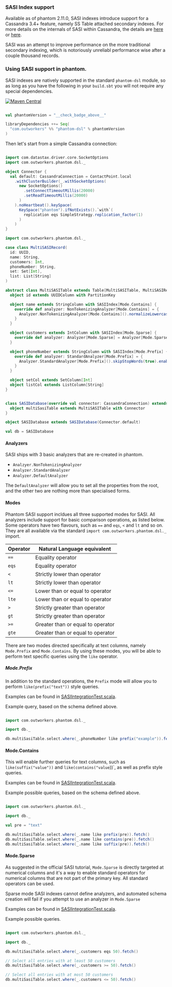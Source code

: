 ### SASI Index support

Available as of phantom 2.11.0, SASI indexes introduce support for a Cassandra 3.4+ feature, namely SS Table attached
secondary indexes. For more details on the internals of SASI within Cassandra, the details are [here](http://www.doanduyhai.com/blog/?p=2058)
or [here](http://batey.info/cassandra-sasi.html).

SASI was an attempt to improve performance on the more traditional secondary indexing, which is notoriously unreliabl
performance wise after a couple thousand records.


### Using SASI support in phantom.

SASI indexes are natively supported in the standard `phantom-dsl` module, so as long as you have the following in your 
`build.sbt` you will not require any special dependencies.

[![Maven Central](https://maven-badges.herokuapp.com/maven-central/com.outworkers/phantom-dsl_2.11/badge.svg)](https://maven-badges.herokuapp.com/maven-central/com.outworkers/phantom-dsl_2.11)

```scala

val phantomVersion = "__check_badge_above__"

libraryDependencies ++= Seq(
  "com.outworkers" %% "phantom-dsl" % phantomVersion
)
```

Then let's start from a simple Cassandra connection:

```scala

import com.datastax.driver.core.SocketOptions
import com.outworkers.phantom.dsl._

object Connector {
  val default: CassandraConnection = ContactPoint.local
    .withClusterBuilder(_.withSocketOptions(
      new SocketOptions()
        .setConnectTimeoutMillis(20000)
        .setReadTimeoutMillis(20000)
      )
    ).noHeartbeat().keySpace(
      KeySpace("phantom").ifNotExists().`with`(
        replication eqs SimpleStrategy.replication_factor(1)
      )
    )
}

import com.outworkers.phantom.dsl._

case class MultiSASIRecord(
  id: UUID,
  name: String,
  customers: Int,
  phoneNumber: String,
  set: Set[Int],
  list: List[String]
)

abstract class MultiSASITable extends Table[MultiSASITable, MultiSASIRecord] {
  object id extends UUIDColumn with PartitionKey

  object name extends StringColumn with SASIIndex[Mode.Contains] {
    override def analyzer: NonTokenizingAnalyzer[Mode.Contains] = {
      Analyzer.NonTokenizingAnalyzer[Mode.Contains]().normalizeLowercase(true)
    }
  }

  object customers extends IntColumn with SASIIndex[Mode.Sparse] {
    override def analyzer: Analyzer[Mode.Sparse] = Analyzer[Mode.Sparse]()
  }

  object phoneNumber extends StringColumn with SASIIndex[Mode.Prefix] {
    override def analyzer: StandardAnalyzer[Mode.Prefix] = {
      Analyzer.StandardAnalyzer[Mode.Prefix]().skipStopWords(true).enableStemming(true)
    }
  }

  object setCol extends SetColumn[Int]
  object listCol extends ListColumn[String]
}


class SASIDatabase(override val connector: CassandraConnection) extends Database[SASIDatabase](connector) {
  object multiSasiTable extends MultiSASITable with Connector
}

object SASIDatabase extends SASIDatabase(Connector.default)

val db = SASIDatabase

```


#### Analyzers

SASI ships with 3 basic analyzers that are re-created in phantom.

- `Analzyer.NonTokenizingAnalyzer`
- `Analyzer.StandardAnalyzer`
- `Analyzer.DefaultAnalyzer`

The `DefaultAnalyzer` will allow you to set all the properties from the root, and the other two are nothing more
than specialised forms.


#### Modes

Phantom SASI support incldues all three supported modes for SASI. All analyzers include support for basic comparison
 operations, as listed below. Some operators have two flavours, such as `==` and `eqs`, `<` and `lt` and so on. They
 are all available via the standard `import com.outworkers.phantom.dsl._` import.
 
  
| Operator | Natural Language equivalent            |
| -------- | -------------------------------------- |
| `==`     | Equality operator                      |
| `eqs`    | Equality operator                      |
| `<`      | Strictly lower than operator           |
| `lt`     | Strictly lower than operator           |
| `<=`     | Lower than or equal to operator        |
| `lte`    | Lower than or equal to operator        |
| `>`      | Strictly greater than operator         |
| `gt`     | Strictly greater than operator         |
| `>=`     | Greater than or equal to operator      |
| `gte`    | Greater than or equal to operator      |   
  
  
There are two modes directed specifically at text columns, namely `Mode.Prefix` and `Mode.Contains`. By using
  these modes, you will be able to perform text specific queries using the `like` operator. 
  
##### Mode.Prefix

In addition to the standard operations, the `Prefix` mode will allow you to perform `like(prefix("text"))` style
 queries.
 
Examples can be found in [SASIIntegrationTest.scala](/phantom-dsl/src/test/scala/com/outworkers/phantom/builder/query/sasi/SASIIntegrationTest.scala).
 
Example query, based on the schema defined above.

```scala

import com.outworkers.phantom.dsl._

import db._

db.multiSasiTable.select.where(_.phoneNumber like prefix("example")).fetch()
```
  
#### Mode.Contains
  
This will enable further queries for text columns, such as `like(suffix("value"))` and `like(contains("value`))`, as well
as prefix style queries.

Examples can be found in [SASIIntegrationTest.scala](/phantom-dsl/src/test/scala/com/outworkers/phantom/builder/query/sasi/SASIIntegrationTest.scala).

Example possible queries, based on the schema defined above.

```scala

import com.outworkers.phantom.dsl._

import db._

val pre = "text"

db.multiSasiTable.select.where(_.name like prefix(pre)).fetch()
db.multiSasiTable.select.where(_.name like contains(pre)).fetch()
db.multiSasiTable.select.where(_.name like suffix(pre)).fetch()
```

#### Mode.Sparse

As suggested in the official SASI tutorial, `Mode.Sparse` is directly targeted at numerical columns and it's a way
to enable standard operators for numerical columns that are not part of the primary key. All standard operators can be used.

Sparse mode SASI indexes cannot define analyzers, and automated schema creation will fail if you attempt to use an analyzer
in `Mode.Sparse`

Examples can be found in [SASIIntegrationTest.scala](/phantom-dsl/src/test/scala/com/outworkers/phantom/builder/query/sasi/SASIIntegrationTest.scala).

Example possible queries.

```scala

import com.outworkers.phantom.dsl._

import db._

db.multiSasiTable.select.where(_.customers eqs 50).fetch()

// Select all entries with at least 50 customers
db.multiSasiTable.select.where(_.customers >= 50).fetch()

// Select all entries with at most 50 customers
db.multiSasiTable.select.where(_.customers <= 50).fetch()

```

